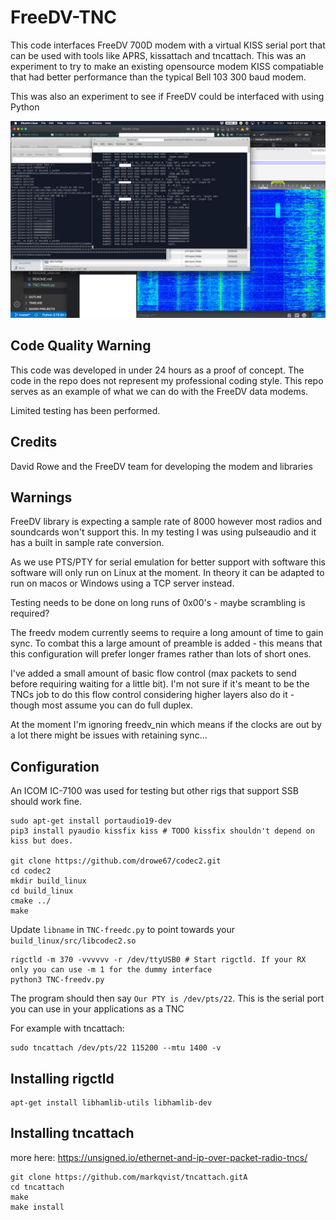 FreeDV-TNC
==

This code interfaces FreeDV 700D modem with a virtual KISS serial port that can be used with tools like APRS, kissattach and tncattach. This was an experiment to try to make an existing opensource modem KISS compatiable that had better performance than the typical Bell 103 300 baud modem.

This was also an experiment to see if FreeDV could be interfaced with using Python

![Waterfall showing freedv-tnc operating](./example.jpeg)

Code Quality Warning
--

This code was developed in under 24 hours as a proof of concept. The code in the repo does not represent my professional coding style. This repo serves as an example of what we can do with the FreeDV data modems.

Limited testing has been performed.

Credits
--
David Rowe and the FreeDV team for developing the modem and libraries 

Warnings
--
FreeDV library is expecting a sample rate of 8000 however most radios and soundcards won't support this. In my testing I was using pulseaudio and it has a built in sample rate conversion.

As we use PTS/PTY for serial emulation for better support with software this software will only run on Linux at the moment. In theory it can be adapted to run on macos or Windows using a TCP server instead.

Testing needs to be done on long runs of 0x00's - maybe scrambling is required?

The freedv modem currently seems to require a long amount of time to gain sync. To combat this a large amount of preamble is added - this means that this configuration will prefer longer frames rather than lots of short ones.

I've added a small amount of basic flow control (max packets to send before requiring waiting for a little bit). I'm not sure if it's meant to be the TNCs job to do this flow control considering higher layers also do it - though most assume you can do full duplex.

At the moment I'm ignoring freedv_nin which means if the clocks are out by a lot there might be issues with retaining sync...

Configuration
--

An ICOM IC-7100 was used for testing but other rigs that support SSB should work fine.

```
sudo apt-get install portaudio19-dev
pip3 install pyaudio kissfix kiss # TODO kissfix shouldn't depend on kiss but does.

git clone https://github.com/drowe67/codec2.git
cd codec2
mkdir build_linux
cd build_linux
cmake ../
make
```

Update `libname` in `TNC-freedc.py` to point towards your `build_linux/src/libcodec2.so`

```
rigctld -m 370 -vvvvvv -r /dev/ttyUSB0 # Start rigctld. If your RX only you can use -m 1 for the dummy interface
python3 TNC-freedv.py 
```

The program should then say `Our PTY is /dev/pts/22`. This is the serial port you can use in your applications as a TNC

For example with tncattach:
```
sudo tncattach /dev/pts/22 115200 --mtu 1400 -v
```

Installing rigctld
--
```
apt-get install libhamlib-utils libhamlib-dev
```

Installing tncattach
--
more here: https://unsigned.io/ethernet-and-ip-over-packet-radio-tncs/
```
git clone https://github.com/markqvist/tncattach.gitA
cd tncattach
make
make install
```


